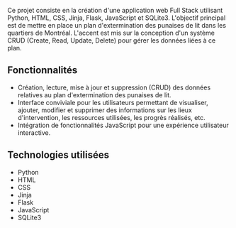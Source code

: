 Ce projet consiste en la création d'une application web Full Stack utilisant Python, HTML, CSS, Jinja, Flask, JavaScript et SQLite3. L'objectif principal est de mettre en place un plan d'extermination des punaises de lit dans les quartiers de Montréal. L'accent est mis sur la conception d'un système CRUD (Create, Read, Update, Delete) pour gérer les données liées à ce plan.

## Fonctionnalités

- Création, lecture, mise à jour et suppression (CRUD) des données relatives au plan d'extermination des punaises de lit.
- Interface conviviale pour les utilisateurs permettant de visualiser, ajouter, modifier et supprimer des informations sur les lieux d'intervention, les ressources utilisées, les progrès réalisés, etc.
- Intégration de fonctionnalités JavaScript pour une expérience utilisateur interactive.

## Technologies utilisées

- Python
- HTML
- CSS
- Jinja
- Flask
- JavaScript
- SQLite3
